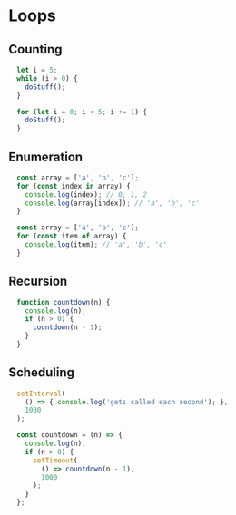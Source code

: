 # Loops

## Counting

```javascript
  let i = 5;
  while (i > 0) {
    doStuff();
  }
```

```javascript
  for (let i = 0; i < 5; i += 1) {
    doStuff();
  }
```

## Enumeration

```javascript
  const array = ['a', 'b', 'c'];
  for (const index in array) {
    console.log(index); // 0, 1, 2
    console.log(array[index]); // 'a', 'b', 'c'
  }
```

```javascript
  const array = ['a', 'b', 'c'];
  for (const item of array) {
    console.log(item); // 'a', 'b', 'c'
  }
```

## Recursion

```javascript
  function countdown(n) {
    console.log(n);
    if (n > 0) {
      countdown(n - 1);
    }
  }
```

## Scheduling

```javascript
  setInterval(
    () => { console.log('gets called each second'); },
    1000
  );
```

```javascript
  const countdown = (n) => {
    console.log(n);
    if (n > 0) {
      setTimeout(
        () => countdown(n - 1),
        1000
      );
    }
  };
```
